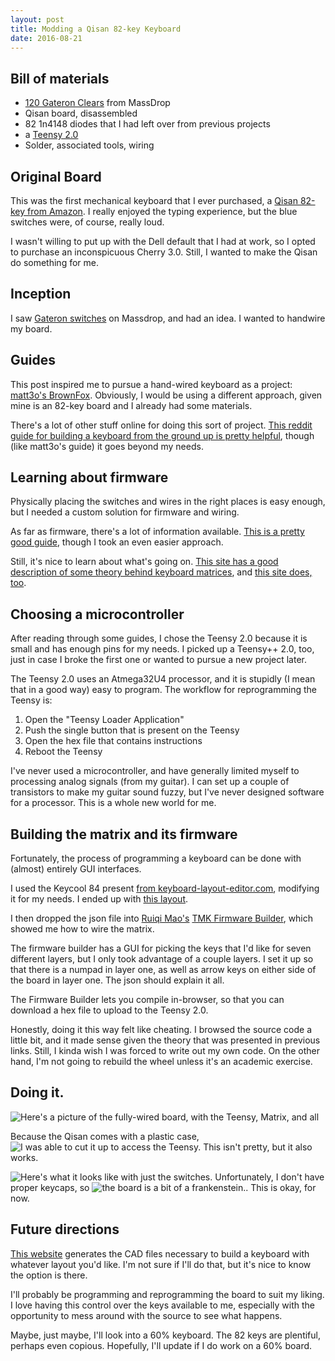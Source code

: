 ```yaml
---
layout: post
title: Modding a Qisan 82-key Keyboard
date: 2016-08-21
---
```



Bill of materials
-----------------

-   [120 Gateron
    Clears](https://deskthority.net/wiki/Gateron_KS-3_series) from
    MassDrop  
-   Qisan board, disassembled  
-   82 1n4148 diodes that I had left over from previous projects  
-   a [Teensy 2.0](http://www.pjrc.com/teensy/index.html)  
-   Solder, associated tools, wiring

Original Board
--------------

This was the first mechanical keyboard that I ever purchased, a [Qisan
82-key from
Amazon](https://www.amazon.com/Qisan-Keyboard-Mechanical-Backlight-Cable-Black/dp/B01890YINM/).
I really enjoyed the typing experience, but the blue switches were, of
course, really loud.

I wasn't willing to put up with the Dell default that I had at work, so
I opted to purchase an inconspicuous Cherry 3.0. Still, I wanted to make
the Qisan do something for me.

Inception
---------

I saw [Gateron switches](https://www.massdrop.com/buy/gateron-switches)
on Massdrop, and had an idea. I wanted to handwire my board.

Guides
------

This post inspired me to pursue a hand-wired keyboard as a project:
[matt3o's
BrownFox](https://deskthority.net/workshop-f7/brownfox-step-by-step-t6050.html).
Obviously, I would be using a different approach, given mine is an
82-key board and I already had some materials.

There's a lot of other stuff online for doing this sort of project.
[This reddit guide for building a keyboard from the ground up is pretty
helpful](https://www.reddit.com/r/MechanicalKeyboards/comments/4l0p41/guide_detailed_guide_to_making_a_custom_keyboard/),
though (like matt3o's guide) it goes beyond my needs.

Learning about firmware
-----------------------

Physically placing the switches and wires in the right places is easy
enough, but I needed a custom solution for firmware and wiring.

As far as firmware, there's a lot of information available. [This is a
pretty good
guide](https://deskthority.net/workshop-f7/how-to-build-your-very-own-keyboard-firmware-t7177.html),
though I took an even easier approach.

Still, it's nice to learn about what's going on. [This site has a good
description of some theory behind keyboard
matrices](http://blog.komar.be/how-to-make-a-keyboard-the-matrix/), and
[this site does,
too](http://pcbheaven.com/wikipages/How_Key_Matrices_Works/).

Choosing a microcontroller
--------------------------

After reading through some guides, I chose the Teensy 2.0 because it is
small and has enough pins for my needs. I picked up a Teensy++ 2.0, too,
just in case I broke the first one or wanted to pursue a new project
later.

The Teensy 2.0 uses an Atmega32U4 processor, and it is stupidly (I mean
that in a good way) easy to program. The workflow for reprogramming the
Teensy is:

1.  Open the "Teensy Loader Application"  
2.  Push the single button that is present on the Teensy  
3.  Open the hex file that contains instructions
4.  Reboot the Teensy

I've never used a microcontroller, and have generally limited myself to
processing analog signals (from my guitar). I can set up a couple of
transistors to make my guitar sound fuzzy, but I've never designed
software for a processor. This is a whole new world for me.

Building the matrix and its firmware
------------------------------------

Fortunately, the process of programming a keyboard can be done with
(almost) entirely GUI interfaces.

I used the Keycool 84 present [from
keyboard-layout-editor.com](http://www.keyboard-layout-editor.com/),
modifying it for my needs. I ended up with [this
layout](mustafa.fyi/assets/qisan_keyboard_layout.json).

I then dropped the json file into [Ruiqi Mao's](reddit.com/u/iandr0idos)
[TMK Firmware Builder](http://kb.sized.io/), which showed me how to wire
the matrix.

The firmware builder has a GUI for picking the keys that I'd like for
seven different layers, but I only took advantage of a couple layers. I
set it up so that there is a numpad in layer one, as well as arrow keys
on either side of the board in layer one. The json should explain it
all.

The Firmware Builder lets you compile in-browser, so that you can
download a hex file to upload to the Teensy 2.0.

Honestly, doing it this way felt like cheating. I browsed the source
code a little bit, and it made sense given the theory that was presented
in previous links. Still, I kinda wish I was forced to write out my own
code. On the other hand, I'm not going to rebuild the wheel unless it's
an academic exercise.

Doing it.
---------

![Here's a picture of the fully-wired board, with the Teensy, Matrix,
and all](mustafa.fyi/assets/qisan_matrix.JPG)

Because the Qisan comes with a plastic case, ![I was able to cut it up
to access the Teensy.](mustafa.fyi/assets/qisan_teensy_access.JPG) This
isn't pretty, but it also works.

![Here's what it looks like with just the
switches](mustafa.fyi/assets/qisan_switches.JPG). Unfortunately, I don't
have proper keycaps, so ![the board is a bit of a
frankenstein.](mustafa.fyi/assets/qisan_frankenstein.JPG). This is okay,
for now.

Future directions
-----------------

[This website](http://builder.swillkb.com/) generates the CAD files
necessary to build a keyboard with whatever layout you'd like. I'm not
sure if I'll do that, but it's nice to know the option is there.

I'll probably be programming and reprogramming the board to suit my
liking. I love having this control over the keys available to me,
especially with the opportunity to mess around with the source to see
what happens.

Maybe, just maybe, I'll look into a 60% keyboard. The 82 keys are
plentiful, perhaps even copious. Hopefully, I'll update if I do work on
a 60% board.

